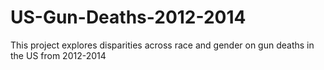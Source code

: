 # US-Gun-Deaths-2012-2014
This project explores disparities across race and gender on gun deaths in the US from 2012-2014
